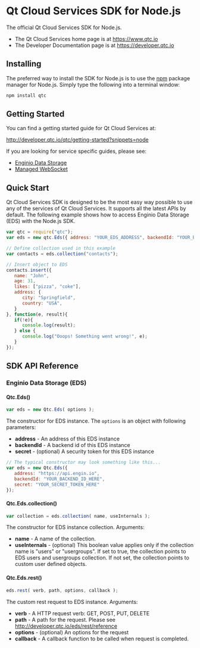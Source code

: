 # Qt Cloud Services SDK for Node.js

The official Qt Cloud Services SDK for Node.js.

* The Qt Cloud Services home page is at https://www.qtc.io
* The Developer Documentation page is at https://developer.qtc.io

## Installing
The preferred way to install the SDK for Node.js is to use the [npm](http://npmjs.org) package manager for Node.js. Simply type the following into a terminal window:

```sh
npm install qtc
```

## Getting Started

You can find a getting started guide for Qt Cloud Services at:

http://developer.qtc.io/qtc/getting-started?snippets=node

If you are looking for service specific guides, please see:

* [Enginio Data Storage](http://developer.qtc.io/eds/getting-started?snippets=node)
* [Managed WebSocket](http://developer.qtc.io/mws/getting-started?snippets=node)

## Quick Start

Qt Cloud Services SDK is designed to be the most easy way possible to use any of the services of Qt Cloud Services. It supports all the latest APIs by default. The following example shows how to access Enginio Data Storage (EDS) with the Node.js SDK.

```javascript
var qtc = require("qtc");
var eds = new qtc.Eds({ address: "YOUR_EDS_ADDRESS", backendId: "YOUR_BACKEND_ID"});

// Define collection used in this example
var contacts = eds.collection("contacts");

// Insert object to EDS
contacts.insert({
   name: "John",
   age: 31,
   likes: ["pizza", "coke"],
   address: {
      city: "Springfield",
      country: "USA",
   }
}, function(e, result){
   if(!e){
      console.log(result);
   } else {
      console.log("Ooops! Something went wrong!", e);
   }
});
```

## SDK API Reference

### Enginio Data Storage (EDS)

#### Qtc.Eds()

```javascript
var eds = new Qtc.Eds( options );
```

The constructor for EDS instance. The `options` is an object with following parameters:

* **address** - An address of this EDS instance
* **backendId** - A backend id of this EDS instance
* **secret** - (optional) A security token for this EDS instance

```javascript
// The typical constructor may look something like this...
var eds = new Qtc.Eds({
   address: "https://api.engin.io",
   backendId: "YOUR_BACKEND_ID_HERE",
   secret: "YOUR_SECRET_TOKEN_HERE"
});
```

#### Qtc.Eds.collection()

```javascript
var collection = eds.collection( name, useInternals );
```

The constructor for EDS instance collection. Arguments:

* **name** - A name of the collection.
* **useInternals** - (optional) This boolean value applies only if the collection name is "users" or "usergroups". If set to true, the collection points to EDS users and usergroups collection. If not set, the collection points to custom user defined objects.

#### Qtc.Eds.rest()

```javascript
eds.rest( verb, path, options, callback );
```

The custom rest request to EDS instance. Arguments:

* **verb** - A HTTP request verb: GET, POST, PUT, DELETE
* **path** - A path for the request. Please see http://developer.qtc.io/eds/rest/reference
* **options** - (optional) An options for the request
* **callback** - A callback function to be called when request is completed.
